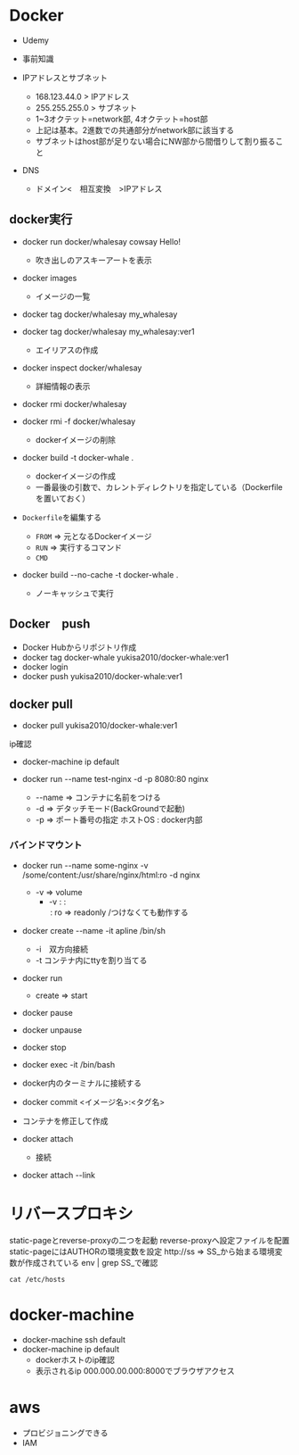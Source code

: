# Docker
- Udemy

- 事前知識
- IPアドレスとサブネット
    - 168.123.44.0 > IPアドレス
    - 255.255.255.0 > サブネット
    - 1~3オクテット=network部, 4オクテット=host部
    - 上記は基本。2進数での共通部分がnetwork部に該当する
    - サブネットはhost部が足りない場合にNW部から間借りして割り振ること
- DNS
    - ドメイン<　相互変換　>IPアドレス

## docker実行
- docker run docker/whalesay cowsay Hello!
    - 吹き出しのアスキーアートを表示
- docker images
    - イメージの一覧
- docker tag docker/whalesay my_whalesay
- docker tag docker/whalesay my_whalesay:ver1
    - エイリアスの作成

- docker inspect docker/whalesay
    - 詳細情報の表示
- docker rmi docker/whalesay
- docker rmi -f docker/whalesay
    - dockerイメージの削除

- docker build -t docker-whale .
    - dockerイメージの作成
    - 一番最後の引数で、カレントディレクトリを指定している（Dockerfileを置いておく）
- `Dockerfile`を編集する
    - `FROM` => 元となるDockerイメージ
    - `RUN` => 実行するコマンド
    - `CMD`
- docker build --no-cache -t docker-whale .
    - ノーキャッシュで実行

## Docker　push
- Docker Hubからリポジトリ作成
- docker tag docker-whale yukisa2010/docker-whale:ver1
- docker login
- docker push yukisa2010/docker-whale:ver1
## docker pull
- docker pull yukisa2010/docker-whale:ver1

ip確認
- docker-machine ip default

- docker run --name test-nginx -d -p 8080:80 nginx
    - --name => コンテナに名前をつける
    - -d => デタッチモード(BackGroundで起動)
    - -p => ポート番号の指定 ホストOS : docker内部

### バインドマウント
- docker run --name some-nginx -v /some/content:/usr/share/nginx/html:ro -d nginx
    - -v => volume
        - -v <Host directory> : <docker container pos> : <option>
            - <option>: ro => readonly /つけなくても動作する


- docker create --name <name> -it apline /bin/sh
    - -i　双方向接続
    - -t コンテナ内にttyを割り当てる

- docker run
    - create => start
- docker pause
- docker unpause
- docker stop

- docker exec -it <name> /bin/bash
 - docker内のターミナルに接続する

- docker commit <name> <イメージ名>:<タグ名>
 - コンテナを修正して作成

- docker attach
    - 接続
- docker attach --link

# リバースプロキシ
static-pageとreverse-proxyの二つを起動
reverse-proxyへ設定ファイルを配置
static-pageにはAUTHORの環境変数を設定
    http://ss => SS_から始まる環境変数が作成されている
    env | grep SS_で確認

    cat /etc/hosts

# docker-machine
- docker-machine ssh default
- docker-machine ip default
    - dockerホストのip確認
    - 表示されるip 000.000.00.000:8000でブラウザアクセス

# aws
- プロビジョニングできる
- IAM


